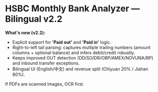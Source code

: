# HSBC Monthly Bank Analyzer — Bilingual v2.2

**What's new (v2.2):**
- Explicit support for **'Paid out'** and **'Paid in'** logic.
- Right-to-left tail parsing: captures multiple trailing numbers
  (amount columns + optional balance) and infers debit/credit robustly.
- Keeps improved OUT detection (DD/SO/DR/OBP/AMEX/NOVUNA/BP) and inbound transfer exceptions.
- Bilingual UI (English/中文) and revenue split (Chiyuan 20% / Jiahan 80%).

If PDFs are scanned images, OCR first.
